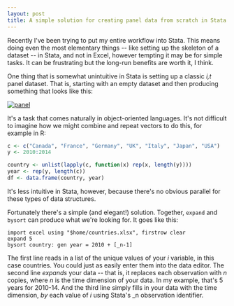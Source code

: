 ```yaml
--- 
layout: post 
title: A simple solution for creating panel data from scratch in Stata 
---
```


Recently I've been trying to put my entire workflow into Stata. This means
doing even the most elementary things -- like setting up the skeleton of
a dataset -- in Stata, and not in Excel, however tempting it may be for simple tasks. It
can be frustrating but the long-run benefits are worth it, I think.

One thing that is somewhat unintuitive in Stata is setting up a classic *i,t* panel dataset. That is, starting with an empty dataset and then
producing something that looks like this:

<a href='http://postimage.org/' target='_blank'><img src='http://s18.postimg.org/4406cpytl/panel.png' border='0' alt="panel" /></a>

It's a task that comes naturally in object-oriented languages. It's not difficult to imagine how we might combine and repeat vectors to do this, for example in R:

```R
c <- c("Canada", "France", "Germany", "UK", "Italy", "Japan", "USA")
y <- 2010:2014

country <- unlist(lapply(c, function(x) rep(x, length(y))))
year <- rep(y, length(c))
df <- data.frame(country, year)
```
It's less intuitive in Stata, however, because there's no obvious parallel for these types of data structures. 

Fortunately there's a simple (and elegant!) solution. Together, `expand` and `bysort` can produce what we're looking for. It goes like this:

```
import excel using "$home/countries.xlsx", firstrow clear
expand 5
bysort country: gen year = 2010 + [_n-1]
```
The first line reads in a list of the unique values of your *i* variable, in this case countries. You could just as easily enter them into the data editor. The second line *expands* your data -- that is, it replaces each observation with *n* copies, where *n* is the time dimension of your data. In my example, that's 5 years for 2010-14. And the third line simply fills in your data with the time dimension, *by* each value of *i* using Stata's _n observation identifier. 
